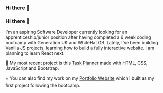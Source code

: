 ### Hi there 👋

<!--
**vinc3108/vinc3108** is a ✨ _special_ ✨ repository because its `README.md` (this file) appears on your GitHub profile.

Here are some ideas to get you started:

- 🔭 I’m currently working on ...
- 🌱 I’m currently learning ...
- 👯 I’m looking to collaborate on ...
- 🤔 I’m looking for help with ...
- 💬 Ask me about ...
- 📫 How to reach me: ...
- 😄 Pronouns: ...
- ⚡ Fun fact: ...
-->
### Hi there 👋


I'm an aspiring Software Developer currently looking for an apprenticeship/junior position after having completed a 6 week coding bootcamp with Generation UK and WhiteHat GB. Lately, I've been building Vanilla JS projects, learning how to build a fully interactive website. I am planning to learn React next. 

📔 My most recent project is this [Task Planner](https://vinc3108.github.io/Final_Project_Task_Planner/) made with HTML, CSS, JavaScript and Bootstrap.

⭐️ You can also find my work on my [Portfolio Website](https://vincenzoflorio.co.uk/) which I built as my first project following the bootcamp. 
